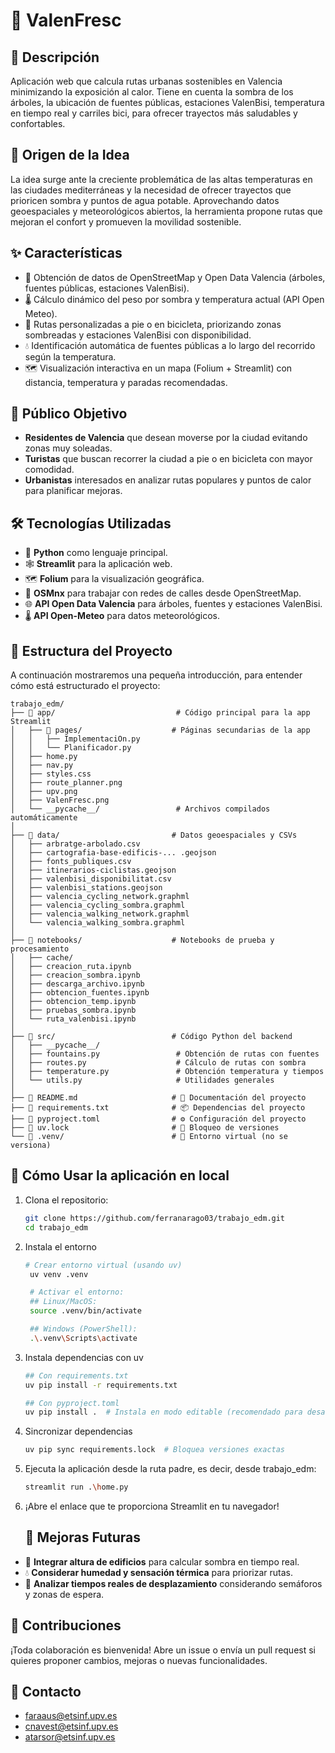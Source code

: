 # 🌳 ValenFresc 

## 📝 Descripción
Aplicación web que calcula rutas urbanas sostenibles en Valencia minimizando la exposición al calor. Tiene en cuenta la sombra de los árboles, la ubicación de fuentes públicas, estaciones ValenBisi, temperatura en tiempo real y carriles bici, para ofrecer trayectos más saludables y confortables.

## 🧠 Origen de la Idea
La idea surge ante la creciente problemática de las altas temperaturas en las ciudades mediterráneas y la necesidad de ofrecer trayectos que prioricen sombra y puntos de agua potable. Aprovechando datos geoespaciales y meteorológicos abiertos, la herramienta propone rutas que mejoran el confort y promueven la movilidad sostenible.

## ✨ Características
- 📍 Obtención de datos de OpenStreetMap y Open Data Valencia (árboles, fuentes públicas, estaciones ValenBisi).
- 🌡️ Cálculo dinámico del peso por sombra y temperatura actual (API Open Meteo).
- 🧭 Rutas personalizadas a pie o en bicicleta, priorizando zonas sombreadas y estaciones ValenBisi con disponibilidad.
- 💧 Identificación automática de fuentes públicas a lo largo del recorrido según la temperatura.
- 🗺️ Visualización interactiva en un mapa (Folium + Streamlit) con distancia, temperatura y paradas recomendadas.

## 🎯 Público Objetivo
- **Residentes de Valencia** que desean moverse por la ciudad evitando zonas muy soleadas.
- **Turistas** que buscan recorrer la ciudad a pie o en bicicleta con mayor comodidad.
- **Urbanistas** interesados en analizar rutas populares y puntos de calor para planificar mejoras.

## 🛠️ Tecnologías Utilizadas
- 🐍 **Python** como lenguaje principal.
- 🕸️ **Streamlit** para la aplicación web.
- 🗺️ **Folium** para la visualización geográfica.
- 🧮 **OSMnx** para trabajar con redes de calles desde OpenStreetMap.
- 🌐 **API Open Data Valencia** para árboles, fuentes y estaciones ValenBisi.
- 🌡️ **API Open-Meteo** para datos meteorológicos.

## 📂 Estructura del Proyecto
A continuación mostraremos una pequeña introducción, para entender cómo está estructurado el proyecto:

```text
trabajo_edm/
├── 📂 app/                           # Código principal para la app Streamlit
│   ├── 📂 pages/                    # Páginas secundarias de la app
│   │   ├── ImplementaciOn.py
│   │   └── Planificador.py
│   ├── home.py
│   ├── nav.py
│   ├── styles.css
│   ├── route_planner.png
│   ├── upv.png
│   ├── ValenFresc.png
│   └── __pycache__/                 # Archivos compilados automáticamente
│
├── 📂 data/                         # Datos geoespaciales y CSVs
│   ├── arbratge-arbolado.csv
│   ├── cartografia-base-edificis-... .geojson
│   ├── fonts_publiques.csv
│   ├── itinerarios-ciclistas.geojson
│   ├── valenbisi_disponibilitat.csv
│   ├── valenbisi_stations.geojson
│   ├── valencia_cycling_network.graphml
│   ├── valencia_cycling_sombra.graphml
│   ├── valencia_walking_network.graphml
│   └── valencia_walking_sombra.graphml
│
├── 📂 notebooks/                    # Notebooks de prueba y procesamiento
│   ├── cache/
│   ├── creacion_ruta.ipynb
│   ├── creacion_sombra.ipynb
│   ├── descarga_archivo.ipynb
│   ├── obtencion_fuentes.ipynb
│   ├── obtencion_temp.ipynb
│   ├── pruebas_sombra.ipynb
│   └── ruta_valenbisi.ipynb
│
├── 📂 src/                          # Código Python del backend
│   ├── __pycache__/
│   ├── fountains.py                 # Obtención de rutas con fuentes
│   ├── routes.py                    # Cálculo de rutas con sombra
│   ├── temperature.py               # Obtención temperatura y tiempos
│   └── utils.py                     # Utilidades generales
│
├── 📄 README.md                     # 📖 Documentación del proyecto
├── 📄 requirements.txt              # 📦 Dependencias del proyecto
├── 📄 pyproject.toml                # ⚙️ Configuración del proyecto
├── 📄 uv.lock                       # 📌 Bloqueo de versiones
└── 📂 .venv/                        # 🐍 Entorno virtual (no se versiona)

```
## 🚀 Cómo Usar la aplicación en local
1. Clona el repositorio:
   ```bash
   git clone https://github.com/ferranarago03/trabajo_edm.git
   cd trabajo_edm
   ```
2. Instala el entorno 
   ```bash
   # Crear entorno virtual (usando uv)
    uv venv .venv

    # Activar el entorno:
    ## Linux/MacOS:
    source .venv/bin/activate

    ## Windows (PowerShell):
    .\.venv\Scripts\activate
   ```
3. Instala dependencias con uv
   ```bash
   ## Con requirements.txt
   uv pip install -r requirements.txt

   ## Con pyproject.toml
   uv pip install .  # Instala en modo editable (recomendado para desarrollo)
   ```
4. Sincronizar dependencias
   ```bash
   uv pip sync requirements.lock  # Bloquea versiones exactas
   ```
5. Ejecuta la aplicación desde la ruta padre, es decir, desde trabajo_edm:
   ```bash
   streamlit run .\home.py
   ```
6. ¡Abre el enlace que te proporciona Streamlit en tu navegador!
   
   ## 🔮 Mejoras Futuras

- 🏢 **Integrar altura de edificios** para calcular sombra en tiempo real.
- 💧 **Considerar humedad y sensación térmica** para priorizar rutas.
- 🚦 **Analizar tiempos reales de desplazamiento** considerando semáforos y zonas de espera.

## 🤝 Contribuciones
¡Toda colaboración es bienvenida!
Abre un issue o envía un pull request si quieres proponer cambios, mejoras o nuevas funcionalidades.

## 📧  Contacto 
- [faraaus@etsinf.upv.es](mailto:faraaus@etsinf.upv.es)
- [cnavest@etsinf.upv.es](mailto:cnavest@etsinf.upv.es)
- [atarsor@etsinf.upv.es](mailto:atarsor@etsinf.upv.es)